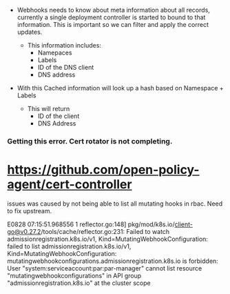 

* Webhooks needs to know about meta information about all records, currently a single deployment controller is started to bound to that information. This is important so we can filter and apply the correct updates.
  * This information includes:
    * Namepaces
    * Labels
    * ID of the DNS client
    * DNS address

* With this Cached information will look up a hash based on Namespace + Labels
  * This will return
    * ID of the client
    * DNS Address




### Getting this error. Cert rotator is not completing.
# https://github.com/open-policy-agent/cert-controller

issues was caused by not being able to list all mutating hooks in rbac. Need to fix upstream.

E0828 07:15:51.968556       1 reflector.go:148] pkg/mod/k8s.io/client-go@v0.27.2/tools/cache/reflector.go:231: Failed to watch admissionregistration.k8s.io/v1, Kind=MutatingWebhookConfiguration: failed to list admissionregistration.k8s.io/v1, Kind=MutatingWebhookConfiguration: mutatingwebhookconfigurations.admissionregistration.k8s.io is forbidden: User "system:serviceaccount:par:par-manager" cannot list resource "mutatingwebhookconfigurations" in API group "admissionregistration.k8s.io" at the cluster scope


